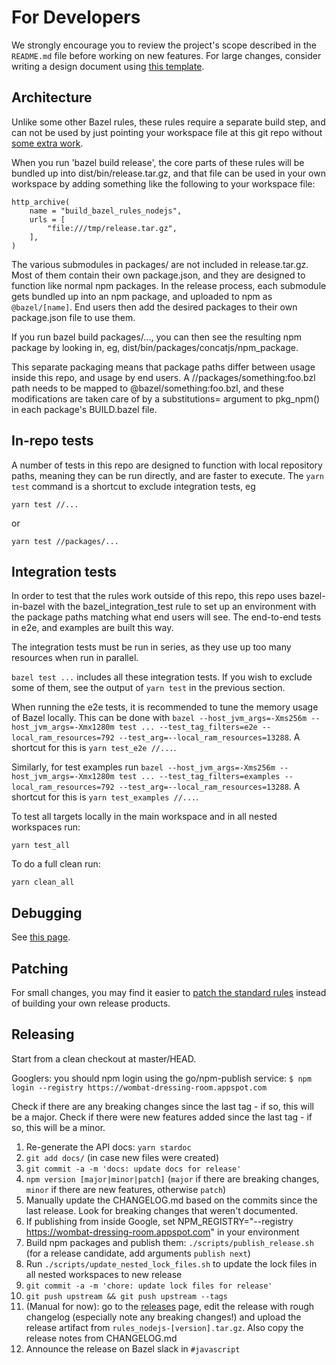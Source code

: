 # For Developers

We strongly encourage you to review the project's scope described in the `README.md` file before working on new features. For large changes, consider writing a design document using [this template](https://goo.gl/YCQttR).

## Architecture

Unlike some other Bazel rules, these rules require a separate build step, and
can not be used by just pointing your workspace file at this git repo without
[some extra work](./examples/from_source/).

When you run 'bazel build release', the core parts of these rules will be
bundled up into dist/bin/release.tar.gz, and that file can be used in your own
workspace by adding something like the following to your workspace file:

    http_archive(
        name = "build_bazel_rules_nodejs",
        urls = [
            "file:///tmp/release.tar.gz",
        ],
    )

The various submodules in packages/ are not included in release.tar.gz. Most of
them contain their own package.json, and they are designed to function like
normal npm packages. In the release process, each submodule gets bundled up into
an npm package, and uploaded to npm as `@bazel/[name]`. End users then add the
desired packages to their own package.json file to use them.

If you run bazel build packages/..., you can then see the resulting npm package
by looking in, eg, dist/bin/packages/concatjs/npm_package.

This separate packaging means that package paths differ between usage inside
this repo, and usage by end users. A //packages/something:foo.bzl path needs to be
mapped to @bazel/something:foo.bzl, and these modifications are taken care of
by a substitutions= argument to pkg_npm() in each package's BUILD.bazel file.

## In-repo tests

A number of tests in this repo are designed to function with local repository
paths, meaning they can be run directly, and are faster to execute. The `yarn
test` command is a shortcut to exclude integration tests, eg

    yarn test //...

or

    yarn test //packages/...

## Integration tests

In order to test that the rules work outside of this repo, this repo uses bazel-in-bazel with the
bazel_integration_test rule to set up an environment with the package paths matching what end users
will see. The end-to-end tests in e2e, and examples are built this way.

The integration tests must be run in series, as they use up too many resources when run in parallel.

`bazel test ...` includes all these integration tests. If you wish to exclude some of them, see the output of
`yarn test` in the previous section.

When running the e2e tests, it is recommended to tune the memory usage of Bazel locally. This can be done with `bazel --host_jvm_args=-Xms256m --host_jvm_args=-Xmx1280m test ... --test_tag_filters=e2e --local_ram_resources=792 --test_arg=--local_ram_resources=13288`. A shortcut for this is `yarn test_e2e //...`.

Similarly, for test examples run `bazel --host_jvm_args=-Xms256m --host_jvm_args=-Xmx1280m test ... --test_tag_filters=examples --local_ram_resources=792 --test_arg=--local_ram_resources=13288`. A shortcut for this is `yarn test_examples //...`.

To test all targets locally in the main workspace and in all nested workspaces run:

```
yarn test_all
```

To do a full clean run:

```
yarn clean_all
```

## Debugging

See [this page](./docs/debugging.md).

## Patching

For small changes, you may find it easier to [patch the standard
rules](./docs/changing-rules.md) instead of building your own release products.

## Releasing

Start from a clean checkout at master/HEAD.

Googlers: you should npm login using the go/npm-publish service: `$ npm login --registry https://wombat-dressing-room.appspot.com`

Check if there are any breaking changes since the last tag - if so, this will be a major. Check if there were new features added since the last tag - if so, this will be a minor.

1. Re-generate the API docs: `yarn stardoc`
1. `git add docs/` (in case new files were created)
1. `git commit -a -m 'docs: update docs for release'`
1. `npm version [major|minor|patch]` (`major` if there are breaking changes, `minor` if there are new features, otherwise `patch`)
1. Manually update the CHANGELOG.md based on the commits since the last release. Look for breaking changes that weren't documented.
1. If publishing from inside Google, set NPM_REGISTRY="--registry https://wombat-dressing-room.appspot.com" in your environment
1. Build npm packages and publish them: `./scripts/publish_release.sh` (for a release candidate, add arguments `publish next`)
1. Run `./scripts/update_nested_lock_files.sh` to update the lock files in all nested workspaces to new release
1. `git commit -a -m 'chore: update lock files for release'`
1. `git push upstream && git push upstream --tags`
1. (Manual for now): go to the [releases] page, edit the release with rough changelog (especially note any breaking changes!) and upload the release artifact from `rules_nodejs-[version].tar.gz`. Also copy the release notes from CHANGELOG.md
1. Announce the release on Bazel slack in `#javascript`

[releases]: https://github.com/bazelbuild/rules_nodejs/releases
